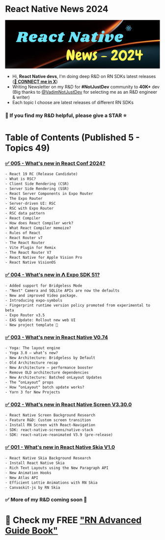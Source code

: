 # React Native News 2024

![](./images/home2.png)

- Hi, **React Native devs**, I'm doing deep R&D on RN SDKs latest releases (**[🐥 CONNECT me in X](https://twitter.com/anis_RNCore)**)
- Writing Newsletter on my R&D for **#NotJustDev** community to **40K+** dev (Big thanks to [@VadimNotJustDev](https://twitter.com/VadimNotJustDev) for selecting me as an R&D engineer & writer)
- Each topic I choose are latest releases of different RN SDKs

### 🙏 If you find my R&D helpful, please give a STAR ⭐️

# Table of Contents (Published 5 - Topics 49)

### [✅ 005 - What's new in React Conf 2024?](https://github.com/anisurrahman072/React-Native-SDK-Research/blob/master/ReactConf2024.md)

    - React 19 RC (Release Candidate)
    - What is RSC?
    - Client Side Rendering (CSR)
    - Server Side Rendering (SSR)
    - React Server Components in Expo Router
    - The Expo Router
    - Server-driven UI: RSC
    - RSC with Expo Router
    - RSC data pattern
    - React Compiler
    - How does React Compiler work?
    - What React Compiler memoize?
    - Rules of React
    - React Router v7
    - The React Router
    - Vite Plugin for Remix
    - The React Router V7
    - React Native for Apple Vision Pro
    - React Native VisionOS

### [✅ 004 - What's new in 𝝠 Expo SDK 51?](https://github.com/anisurrahman072/React-Native-SDK-Research/blob/master/ExpoSdk51.md)

    - Added support for Bridgeless Mode
    - "Next" Camera and SQLite APIs are now the defaults
    - New and improved Video package.
    - Introducing expo-symbols
    - Fingerprint runtime version policy promoted from experimental to beta
    - Expo Router v3.5
    - EAS Update: Rollout new web UI
    - New project template 🚀

### [✅ 003 - What's new in React Native V0.74](https://github.com/anisurrahman072/React-Native-SDK-Research/blob/master/ReactNativeV0.74.md)

    - Yoga: The layout engine
    - Yoga 3.0 — what’s new?
    - New Architecture: Bridgeless by Default
    - Old Architecture recap
    - New Architecture — performance booster
    - Remove OLD architecture dependencies
    - New Architecture: Batched onLayout Updates
    - The “onLayout” props
    - How “onLayout" batch update works?
    - Yarn 3 for New Projects

### [✅ 002 - What's new in React Native Screen V3.30.0](https://github.com/anisurrahman072/NotJustDevNewsLetter/blob/master/ReactNativeScreen3.30.md)

    - React Native Screen Background Research
    - Feature R&D: Custom screen transition
    - Install RN Screen with React-Navigation
    - SDK: react-native-screens/native-stack
    - SDK: react-native-reanimated V3.9 (pre-release)

### [✅ 001 - What's new in React Native Skia V1.0](https://github.com/anisurrahman072/NotJustDevNewsLetter/blob/master/ReactNativeSkia1.0.md)

    - React Native Skia Background Research
    - Install React Native Skia
    - Rich Text Layouts using the New Paragraph API
    - New Animation Hooks
    - New Atlas API
    - Efficient Lottie Animations with RN Skia
    - Canvaskit-js by RN Skia

### ✅ More of my R&D coming soon 🚀

# 🚀 Check my FREE ["RN Advanced Guide Book"](https://github.com/anisurrahman072/React-Native-Advanced-Guide)
